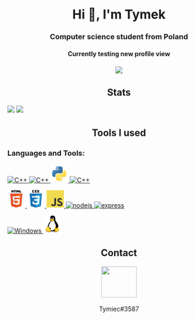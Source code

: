 <h1 align="center">Hi 👋, I'm Tymek</h1>

<h3 align="center">Computer science student from Poland</h3>
<h4 align="center">Currently testing new profile view</h4>

<p align="center">
  <img align="center" src="https://komarev.com/ghpvc/?username=Tymiec&color=2596be">
</p>

<h2 align="center">Stats</h2>

<img src="https://github-readme-stats.vercel.app/api/top-langs/?username=Tymiec&&show_icons=true&title_color=2596be&icon_color=03A87C&text_color=ffffff&bg_color=000000&border_radius=0.75rem&layout=compact">


<!-- <img src="https://github-readme-stats.vercel.app/api/wakatime?username=Tymiec&&show_icons=true&title_color=2596be&icon_color=03A87C&text_color=ffffff&bg_color=000000&custom_title=WakaTime%20stats%20for%20last%20week&border_radius=0.75rem"> -->

<img src="https://github-readme-stats.vercel.app/api?username=Tymiec&&show_icons=true&title_color=2596be&icon_color=2596be&text_color=ffffff&bg_color=000000&border_radius=0.75rem">

<h2 align="center">Tools I used</h2>

<h3 align="left">Languages and Tools:</h3>
<p align="left"> 
<a href="https://www.cplusplus.com/" target="_blank"> <img src="https://cdn.jsdelivr.net/gh/devicons/devicon/icons/c/c-original.svg" alt="C++" width="40" height="40"/> 
</a>
<a href="https://www.cplusplus.com/" target="_blank"> <img src="https://cdn.jsdelivr.net/gh/devicons/devicon/icons/cplusplus/cplusplus-original.svg" alt="C++" width="40" height="40"/> 
</a>
<a href="https://www.python.org" target="_blank"> <img src="https://raw.githubusercontent.com/devicons/devicon/master/icons/python/python-original.svg" alt="python" width="40" height="40"/> 
</a>  
<a href="https://www.java.com/" target="_blank"> <img src="https://cdn.jsdelivr.net/gh/devicons/devicon/icons/java/java-original-wordmark.svg" alt="C++" width="40" height="40"/> </a>

<a href="https://www.w3.org/html/" target="_blank"> <img src="https://raw.githubusercontent.com/devicons/devicon/master/icons/html5/html5-original-wordmark.svg" alt="html5" width="40" height="40"/> </a> 
<a href="https://www.w3schools.com/css/" target="_blank"> <img src="https://raw.githubusercontent.com/devicons/devicon/master/icons/css3/css3-original-wordmark.svg" alt="css3" width="40" height="40"/> </a> <a href="https://developer.mozilla.org/en-US/docs/Web/JavaScript" target="_blank"> <img src="https://raw.githubusercontent.com/devicons/devicon/master/icons/javascript/javascript-original.svg" alt="javascript" width="40" height="40"/> </a> 
<a href="https://materializecss.com/" target="_blank"> </a>
<a href="https://nodejs.org" target="_blank"> <img src="https://cdn.jsdelivr.net/gh/devicons/devicon/icons/nodejs/nodejs-plain.svg" alt="nodejs" width="40" height="40"/> </a> 
<a href="https://expressjs.com" target="_blank"> <img src="https://cdn.jsdelivr.net/gh/devicons/devicon/icons/express/express-original.svg" alt="express" width="40" height="40"/> </a>

<a href="https://www.windows.com/" target="_blank"> <img src="https://cdn.jsdelivr.net/gh/devicons/devicon/icons/windows8/windows8-original.svg" alt="Windows" width="40" height="40"/> 
</a> <a href="https://www.linux.org/" target="_blank"> <img src="https://raw.githubusercontent.com/devicons/devicon/master/icons/linux/linux-original.svg" alt="linux" width="40" height="40"/> 
</a>
</p>
<h2 align="center">Contact</h2>

<p align="center">

<a href="https://discord.com/users/272423815219511296">
  <img src="https://cdn.jsdelivr.net/npm/simple-icons@3.0.1/icons/discord.svg" height="70" width="80">
</a>

<p align="center">
Tymiec#3587
</p>

</p>